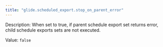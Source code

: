 ```yaml
---
title: "glide.scheduled_export.stop_on_parent_error"
---
```


Description: When set to true, if parent schedule export set returns error, child schedule exports sets are not executed.

Value: `false`